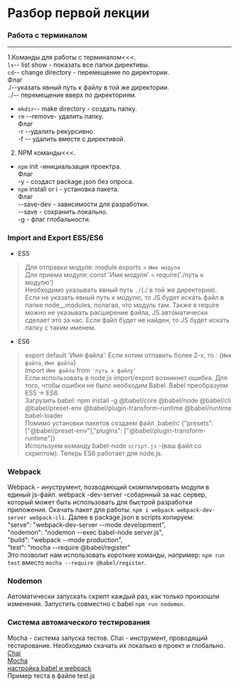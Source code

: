 # Разбор первой лекции
### Работа с терминалом 
***
1.Команды для работы с терминалом<<<.  
`ls`-- list show - показать все папки директивы.  
`cd`-- change directory - перемещение по директории.  
Флаг  
./--указать явный путь к файлу в той же директории.  
../-- перемещение вверх по директориям.    
* `mkdir`-- make directory - создать папку.  
* `rm` --remove- удалить папку.  
Флаг  
-r --удалить рекурсивно.  
-f -- удалить вместе с директивой.  
2. NPM команды<<<.  
* `npm` init -инициальзация проектра.  
Флаг  
-y  - создаст package.json без опроса.
* `npm` install or i  - установка пакета.  
Флаг  
--save-dev - зависимости для разработки.  
--save - сохранить локально.  
-g - флаг глобальности.  

### Import and Export ES5/ES6
* ES5
> Для отправки модуля: module.exports = `Имя модуля`  
> Для приема модуля: const 'Имя модуля' = require('./путь к модулю')  
Необходимо указывать явный путь `./`(./ в той же директории). Если не указать явный путь к модулю, то JS будет искать файл в папке node__modules, полагая, что модуль там. Также в require можно не указывать расширение файла, JS автоматически сделает это за нас. Если файл будет не найден, то JS будет искать папку с таким именем.  
* ES6
> export default 'Имя файла'. Если хотим отпавить более 2-х, то : {`Имя файла`, `Имя файла`}  
> Import `Имя файла` from `'путь к файлу'`  
Если использовать в node.js import/export возникнет ошибка. Для того, чтобы ошибки не было необходим Babel. Babel преобразуем ES5 -> ES6.  
Загрузить babel: npm install -g @babel/core @babel/node @babel/cli @babel/preset-env @babel/plugin-transform-runtime @babel/runtime babel-loader  
Помимо установки пакетов создаем файл .babelrc {"presets": ["@babel/preset-env"],"plugins": ["@babel/plugin-transform-runtime"]}  
Используем команду babel-node `script.js` -(ваш файл со скриптом). Теперь ES6 работает для node.js.
### Webpack  
Webpack - инуструмент, позводяющий скомпилировать модули в единый js-файл. webpack -dev-server -собарнный за нас сервер, который может быть использовать для быстрой разработки приложения.  Скачать пакет для работы: `npm i webpack webpack-dev-server webpack-cli`. Далее в package.json в scripts копируем:  
"serve": "webpack-dev-server --mode development",  
"nodemon": "nodemon --exec babel-node server.js",  
"build": "webpack --mode production",  
"test": "mocha --require @babel/register"  
Это позволит нам использовать короткие команды, например: `npm run test` вместо `mocha --require @babel/register`.
### Nodemon  
Автоматически запускать скрипт каждый раз, как только произошли изменения. Запустить совместно с babel `npm run nodemon`.
### Система автомаческого тестирования  
Mocha - система запуска тестов. Chai - инструмент, проводящий тестирование. Необходимо скачать их локалько в проект и глобально.  
[Chai](https://www.chaijs.com/)  
[Mocha](https://mochajs.org)  
[настройка babel и webpack](https://gist.github.com/Aleksey-Danchin/4170890f2d50ebe6e1d6d8cf6a05a3f3)  
Пример теста в файле test.js  



